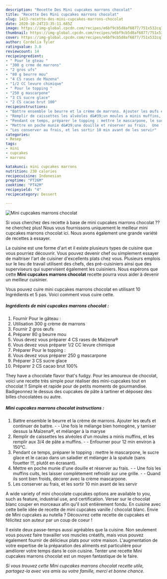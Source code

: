 ```yaml
---
description: "Recette Des Mini cupcakes marrons chocolat"
title: "Recette Des Mini cupcakes marrons chocolat"
slug: 1433-recette-des-mini-cupcakes-marrons-chocolat
date: 2020-10-24T23:35:11.685Z
image: https://img-global.cpcdn.com/recipes/e6bf9cb5d8af6877/751x532cq70/mini-cupcakes-marrons-chocolat-photo-principale-de-la-recette.jpg
thumbnail: https://img-global.cpcdn.com/recipes/e6bf9cb5d8af6877/751x532cq70/mini-cupcakes-marrons-chocolat-photo-principale-de-la-recette.jpg
cover: https://img-global.cpcdn.com/recipes/e6bf9cb5d8af6877/751x532cq70/mini-cupcakes-marrons-chocolat-photo-principale-de-la-recette.jpg
author: Cordelia Tyler
ratingvalue: 3.8
reviewcount: 14
recipeingredient:
- " Pour le gteau "
- "300 g crme de marrons"
- "2 gros ufs"
- "80 g beurre mou"
- "4 CS rases de Mazena"
- "1/2 CC levure chimique"
- " Pour le topping "
- "250 g mascarpone"
- "3 CS sucre glace"
- "2 CS cacao brut 100"
recipeinstructions:
- "Battre ensemble le beurre et la crème de marrons. Ajouter les œufs et continuer de battre.  Une fois le mélange bien homogène, y tamiser dessus la Maïzena®, et mélanger à la maryse"
- "Remplir de caissettes les alvéoles d&#39;un moules a minis muffins, et les remplir aux 3/4 de pâte a muffins.  Enfourner pour 12 min environ à 150°C."
- "Pendant ce temps, préparer le topping : mettre le mascarpone, le sucre glace et le cacao dans un saladier et mélanger à la spatule (sans fouetter !!!, plutôt en écrasant)."
- "Mettre en poche munie d&#39;une douille et réserver au frais.  Une fois les muffins cuits, les laisser complètement refroidir sur une grille.  Quand ils sont bien froids, décorer avec la crème mascarpone."
- "Les conserver au frais, et les sortir 10 min avant de les servir"
categories:
- Resep
tags:
- mini
- cupcakes
- marrons

katakunci: mini cupcakes marrons 
nutrition: 230 calories
recipecuisine: Indonesian
preptime: "PT26M"
cooktime: "PT42M"
recipeyield: "4"
recipecategory: Dessert

---
```



![Mini cupcakes marrons chocolat](https://img-global.cpcdn.com/recipes/e6bf9cb5d8af6877/751x532cq70/mini-cupcakes-marrons-chocolat-photo-principale-de-la-recette.jpg)

Si vous cherchez des recette à base de mini cupcakes marrons chocolat ?? ne cherchez plus! Nous vous fournissons uniquement le meilleur mini cupcakes marrons chocolat ici. Nous avons également une grande variété de recettes à essayer.

La cuisine est une forme d'art et il existe plusieurs types de cuisine que vous pourriez découvrir. Vous pouvez devenir chef ou simplement essayer de maîtriser l'art de cuisiner d'excellents plats chez vous. Plusieurs emplois sur le lieu de travail utilisent des chefs, des pré-cuisiniers ainsi que des superviseurs qui supervisent également les cuisiniers. Nous espérons que cette <strong> Mini cupcakes marrons chocolat </strong> recette pourra vous aider à devenir un meilleur cuisinier.

<!--inarticleads1-->

Vous pouvez cuire mini cupcakes marrons chocolat en utilisant 10 Ingrédients et 5 pas. Voici comment vous cuire cette.

##### Ingrédients de mini cupcakes marrons chocolat :

1. Fournir  Pour le gâteau :
1. Utilisation 300 g crème de marrons
1. Fournir 2 gros œufs
1. Préparer 80 g beurre mou
1. Vous devez vous préparer 4 CS rases de Maïzena®
1. Vous devez vous préparer 1/2 CC levure chimique
1. Préparer  Pour le topping :
1. Vous devez vous préparer 250 g mascarpone
1. Préparer 3 CS sucre glace
1. Préparer 2 CS cacao brut 100%


They have a chocolate flavor that&#39;s fudgy. Pour les amoureux de chocolat, voici une recette très simple pour réaliser des mini-cupcakes tout en chocolat !! Simple et rapide pour de petits moments de gourmandise. Badigeonnez le dessus des cupcakes de pâte à tartiner et déposez des billes chocolatées ou autre. 

<!--inarticleads2-->

##### Mini cupcakes marrons chocolat instructions :

1. Battre ensemble le beurre et la crème de marrons. Ajouter les œufs et continuer de battre. -  - Une fois le mélange bien homogène, y tamiser dessus la Maïzena®, et mélanger à la maryse
1. Remplir de caissettes les alvéoles d&#39;un moules a minis muffins, et les remplir aux 3/4 de pâte a muffins. -  - Enfourner pour 12 min environ à 150°C.
1. Pendant ce temps, préparer le topping : mettre le mascarpone, le sucre glace et le cacao dans un saladier et mélanger à la spatule (sans fouetter !!!, plutôt en écrasant).
1. Mettre en poche munie d&#39;une douille et réserver au frais. -  - Une fois les muffins cuits, les laisser complètement refroidir sur une grille. -  - Quand ils sont bien froids, décorer avec la crème mascarpone.
1. Les conserver au frais, et les sortir 10 min avant de les servir


A wide variety of mini chocolate cupcakes options are available to you, such as feature, industrial use, and certification. Verser sur le chocolat blanc couper en morceaux afin qu&#39;il soit entièrement fondu. En cuisine avec cette belle idée de recette de mini cupcakes vanille / chocolat blanc. Envie de Mini cupcakes au nutella ? Découvrez cette recette de cupcakes et félicitez son auteur par un coup de coeur ! 

<!--inarticleads1-->

<p>
Il existe deux passe-temps aussi agréables que la cuisine. Non seulement vous pouvez faire travailler vos muscles créatifs, mais vous pouvez également fournir de délicieux plats pour votre maison. L'augmentation de votre expertise de la préparation des aliments est particulière pour améliorer votre temps dans le coin cuisine. Tenter une recette Mini cupcakes marrons chocolat est un moyen fantastique de le faire.
</p>

<p>
<i>Si vous trouvez cette Mini cupcakes marrons chocolat recette utile, partagez-la avec vos amis ou votre famille, merci et bonne chance.</i>
</p>
